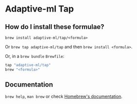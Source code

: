 # Adaptive-ml Tap

## How do I install these formulae?

`brew install adaptive-ml/tap/<formula>`

Or `brew tap adaptive-ml/tap` and then `brew install <formula>`.

Or, in a `brew bundle` `Brewfile`:

```ruby
tap "adaptive-ml/tap"
brew "<formula>"
```

## Documentation

`brew help`, `man brew` or check [Homebrew's documentation](https://docs.brew.sh).
